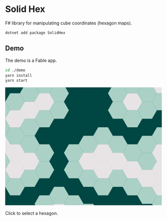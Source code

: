 # Solid Hex

F# library for manipulating cube coordinates (hexagon maps).

```bash
dotnet add package SolidHex
```

## Demo

The demo is a Fable app.

```bash
cd ./demo
yarn install
yarn start
```

![Demo](./demo.png)

Click to select a hexagon.

